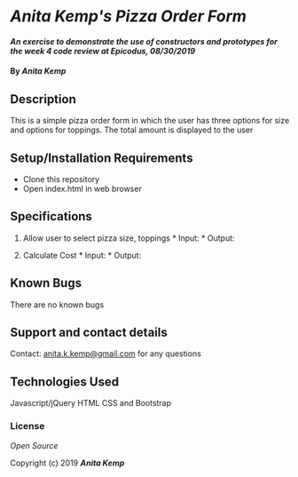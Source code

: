 # _Anita Kemp's Pizza Order Form_

#### _An exercise to demonstrate the use of constructors and prototypes for the week 4 code review at Epicodus, 08/30/2019_

#### By _Anita Kemp_

## Description

This is a simple pizza order form in which the user has three options for size and options for toppings. The total amount is displayed to the user

## Setup/Installation Requirements

* Clone this repository
* Open index.html in web browser

## Specifications
  1. Allow user to select pizza size, toppings
    * Input:
    * Output:

  2. Calculate Cost
    * Input:
    * Output: 

## Known Bugs

There are no known bugs

## Support and contact details

Contact: anita.k.kemp@gmail.com for any questions

## Technologies Used

Javascript/jQuery
HTML
CSS and Bootstrap

### License

*Open Source*

Copyright (c) 2019 **_Anita Kemp_**
